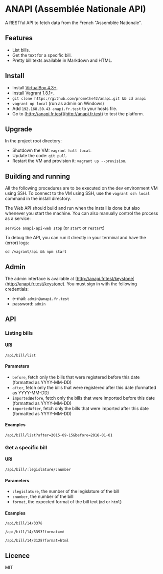 # ANAPI (Assemblée Nationale API)

A RESTful API to fetch data from the French "Assemblée Nationale".

## Features

* List bills.
* Get the text for a specific bill.
* Pretty bill texts available in Markdown and HTML.

## Install

* Install [VirtualBox 4.3+](https://www.virtualbox.org/wiki/Downloads).
* Install [Vagrant 1.8.1+](https://docs.vagrantup.com/v2/installation/).
* `git clone https://github.com/promethe42/anapi.git && cd anapi`
* `vagrant up local` (run as admin on Windows)
* Add `192.168.50.43 anapi.fr.test` to your hosts file.
* Go to [http://anapi.fr.test](http://anapi.fr.test) to test the platform.

## Upgrade

In the project root directory:

* Shutdown the VM: `vagrant halt local`.
* Update the code: `git pull`.
* Restart the VM and provision it: `vagrant up --provision`.

## Building and running

All the following procedures are to be executed on the dev environment VM using SSH. To connect to the VM using SSH, use the `vagrant ssh local` command in the install directory.

The Web API should build and run when the install is done but also whenever you start the machine. You can also manually control the process as a service:

`service anapi-api-web stop` (or `start` or `restart`)

To debug the API, you can run it directly in your terminal and have the (error) logs:

`cd /vagrant/api && npm start`

## Admin

The admin interface is available at [http://anapi.fr.test/keystone](http://anapi.fr.test/keystone). You must sign in with the following credentials:

* e-mail: `admin@anapi.fr.test`
* password: `admin`

## API

### Listing bills

#### URI

`/api/bill/list`

#### Parameters

* `before`, fetch only the bills that were registered before this date (formatted as YYYY-MM-DD)
* `after`,  fetch only the bills that were registered after this date (formatted as YYYY-MM-DD)
* `importedBefore`, fetch only the bills that were imported before this date (formatted as YYYY-MM-DD)
* `importedAfter`,  fetch only the bills that were imported after this date (formatted as YYYY-MM-DD)

#### Examples

`/api/bill/list?after=2015-09-15&before=2016-01-01`

### Get a specific bill

#### URI

`/api/bill/:legislature/:number`

#### Parameters

* `:legislature`, the number of the legislature of the bill
* `:number`, the number of the bill
* `format`, the expected format of the bill text (`md` or `html`)

#### Examples

`/api/bill/14/3378`

`/api/bill/14/3393?format=md`

`/api/bill/14/3128?format=html`

## Licence

MIT
